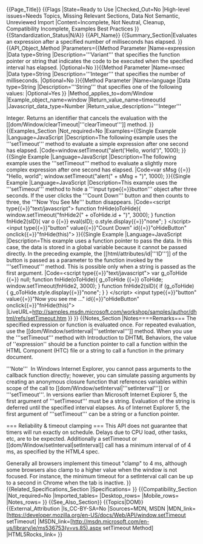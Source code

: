 {{Page_Title}}
{{Flags
|State=Ready to Use
|Checked_Out=No
|High-level issues=Needs Topics, Missing Relevant Sections, Data Not Semantic, Unreviewed Import
|Content=Incomplete, Not Neutral, Cleanup, Compatibility Incomplete, Examples Best Practices
}}
{{Standardization_Status|N/A}}
{{API_Name}}
{{Summary_Section|Evaluates an expression after a specified number of milliseconds has elapsed. }}
{{API_Object_Method
|Parameters={{Method Parameter
|Name=expression
|Data type=String
|Description='''Variant''' that specifies the function pointer or string that indicates the code to be executed when the specified interval has elapsed.
|Optional=No
}}{{Method Parameter
|Name=msec
|Data type=String
|Description='''Integer''' that specifies the number of milliseconds.
|Optional=No
}}{{Method Parameter
|Name=language
|Data type=String
|Description='''String''' that specifies one of the following values:
|Optional=Yes
}}
|Method_applies_to=dom/Window
|Example_object_name=window
|Return_value_name=timeoutId
|Javascript_data_type=Number
|Return_value_description='''Integer'''

Integer. Returns an identifier that cancels the evaluation with the [[dom/Window/clearTimeout|'''clearTimeout''']] method.
}}
{{Examples_Section
|Not_required=No
|Examples={{Single Example
|Language=JavaScript
|Description=The following example uses the '''setTimeout''' method to evaluate a simple expression after one second has elapsed.
|Code=window.setTimeout("alert('Hello, world')", 1000);
}}{{Single Example
|Language=JavaScript
|Description=The following example uses the '''setTimeout''' method to evaluate a slightly more complex expression after one second has elapsed.
|Code=var sMsg {{=}} "Hello, world";
window.setTimeout("alert(" + sMsg + ")", 1000);
}}{{Single Example
|Language=JavaScript
|Description=This example uses the '''setTimeout''' method to hide a '''input type{{=}}button''' object after three seconds. If the user clicks the '''Count Down''' button and then counts to three, the '''Now You See Me''' button disappears.
|Code=&lt;script type{{=}}"text/javascript"&gt;
function fnHide(oToHide){
   window.setTimeout("fnHide2(" + oToHide.id + ")", 3000);
}
function fnHide2(sID){
   var o {{=}} eval(sID);
   o.style.display{{=}}"none";
}
&lt;/script&gt;
&lt;input type{{=}}"button" value{{=}}"Count Down" 
    id{{=}}"oHideButton" onclick{{=}}"fnHide(this)"&gt;
}}{{Single Example
|Language=JavaScript
|Description=This example uses a function pointer to pass the data. In this case, the data is stored in a global variable because it cannot be passed directly. In the preceding example, the [[html/attributes/id|'''ID''']] of the button is passed as a parameter to the function invoked by the '''setTimeout''' method. This is possible only when a string is passed as the first argument.
|Code=&lt;script type{{=}}"text/javascript"&gt;
var g_oToHide {{=}} null;
function fnHide(oToHide){
    g_oToHide {{=}} oToHide;
    window.setTimeout(fnHide2, 3000);
}
function fnHide2(sID){
    if (g_oToHide) {
       g_oToHide.style.display{{=}}"none";
    }
}
&lt;/script&gt;
&lt;input type{{=}}"button" value{{=}}"Now you see me ..." 
    id{{=}}"oHideButton" onclick{{=}}"fnHide(this)"&gt;
|LiveURL=http://samples.msdn.microsoft.com/workshop/samples/author/dhtml/refs/setTimeout.htm
}}
}}
{{Notes_Section
|Notes====Remarks===
The specified expression or function is evaluated once. For repeated evaluation, use the [[dom/Window/setInterval|'''setInterval''']] method.
When you use the '''setTimeout''' method with Introduction to DHTML Behaviors, the value of ''expression'' should be a function pointer to call a function within the HTML Component (HTC) file or a string to call a function in the primary document.

'''Note'''  In Windows Internet Explorer, you cannot pass arguments to the callback function directly; however, you can simulate passing arguments by creating an anonymous closure function that references variables within scope of the call to [[dom/Window/setInterval|'''setInterval''']] or '''setTimeout'''.
In versions earlier than Microsoft Internet Explorer 5, the first argument of '''setTimeout''' must be a string. Evaluation of the string is deferred until the specified interval elapses.
As of Internet Explorer 5, the first argument of '''setTimeout''' can be a string or a function pointer.

=== Reliability & timeout clamping ===
This API does not guarantee that timers will run exactly on schedule. Delays due to CPU load, other tasks, etc, are to be expected. Additionally a setTimeout or [[dom/Window/setInterval|setInterval]] call has a minimum interval of of 4 ms, as specified by the HTML4 spec.

Generally all browsers implement this timeout "clamp" to 4 ms, although some browsers also clamp to a higher value when the window is not focused. For instance, the minimum timeout for a setInterval call can be up to a second in Chrome when the tab is inactive.
}}
{{Related_Specifications_Section
|Specifications=
}}
{{Compatibility_Section
|Not_required=No
|Imported_tables=
|Desktop_rows=
|Mobile_rows=
|Notes_rows=
}}
{{See_Also_Section}}
{{Topics|DOM}}
{{External_Attribution
|Is_CC-BY-SA=No
|Sources=MDN, MSDN
|MDN_link=[https://developer.mozilla.org/en-US/docs/Web/API/window.setTimeout setTimeout]
|MSDN_link=[http://msdn.microsoft.com/en-us/library/ie/ms536753(v=vs.85).aspx setTimeout Method]
|HTML5Rocks_link=
}}
